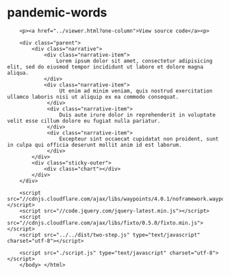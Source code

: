 # pandemic-words

<html>
    <head>
        <meta charset="utf-8">
        <link rel="stylesheet" href="./style.css" type="text/css" media="screen">
    </head>
    <body>
    
        <p><a href="../viewer.html?one-column">View source code</a><p>
        
        <div class="parent">
            <div class="narrative">
                <div class="narrative-item">
                    Lorem ipsum dolor sit amet, consectetur adipisicing elit, sed do eiusmod tempor incididunt ut labore et dolore magna aliqua.
                </div>
                <div class="narrative-item">
                     Ut enim ad minim veniam, quis nostrud exercitation ullamco laboris nisi ut aliquip ex ea commodo consequat.
                 </div>
                 <div class="narrative-item">
                     Duis aute irure dolor in reprehenderit in voluptate velit esse cillum dolore eu fugiat nulla pariatur.
                 </div>
                 <div class="narrative-item">
                     Excepteur sint occaecat cupidatat non proident, sunt in culpa qui officia deserunt mollit anim id est laborum.
                 </div>
            </div>
            <div class="sticky-outer">
                <div class="chart"></div>
            </div>
        </div>

        <script src="//cdnjs.cloudflare.com/ajax/libs/waypoints/4.0.1/noframework.waypoints.min.js"></script>
        <script src="//code.jquery.com/jquery-latest.min.js"></script>
        <script src="//cdnjs.cloudflare.com/ajax/libs/fixto/0.5.0/fixto.min.js"></script>
        <script src="../../dist/two-step.js" type="text/javascript" charset="utf-8"></script>

        <script src="./script.js" type="text/javascript" charset="utf-8"></script>
        </body> </html>

